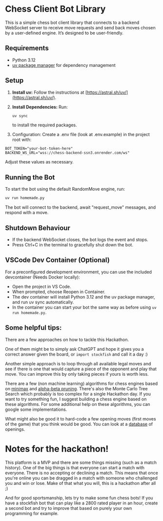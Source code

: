 # Chess Client Bot Library

This is a simple chess bot client library that connects to a backend WebSocket server to receive move requests and send back moves chosen by a user-defined engine. It’s designed to be user-friendly.

## Requirements

- Python 3.12
- [uv package manager](https://astral.sh/uv/) for dependency management

## Setup

1. **Install uv:**
   Follow the instructions at [https://astral.sh/uv/](https://astral.sh/uv/).

2. **Install Dependencies:**
   Run:

   ```bash
   uv sync
   ```

   to install the required packages.

3. Configuration: Create a .env file (look at .env.example) in the project root with:

```env
BOT_TOKEN="your-bot-token-here"
BACKEND_WS_URL="wss://chess-backend-ssn3.onrender.com/ws"
```

Adjust these values as necessary.

## Running the Bot

To start the bot using the default RandomMove engine, run:

```bash
uv run homemade.py
```

The bot will connect to the backend, await "request_move" messages, and respond with a move.

## Shutdown Behaviour

- If the backend WebSocket closes, the bot logs the event and stops.
- Press Ctrl+C in the terminal to gracefully shut down the bot.

## VSCode Dev Container (Optional)

For a preconfigured development environment, you can use the included devcontainer (Needs Docker locally):

- Open the project in VS Code.
- When prompted, choose Reopen in Container.
- The dev container will install Python 3.12 and the uv package manager, and run uv sync automatically.
- In the container you can start your bot the same way as before using `uv run homemade.py`.

## Some helpful tips:

There are a few approaches on how to tackle this Hackathon.

One of them might be to simply ask ChatGPT and hope it gives you a correct answer given the board, or `import stockfish` and call it a day :)

Another simple approach is to loop through all available legal moves and see if there is one that would capture a piece of the opponent and play that move. You can improve this by only taking pieces if yours is worth less.

There are a few (non machine learning) algorithms for chess engines based on [minimax](https://en.wikipedia.org/wiki/Minimax) and [alpha-beta pruning](https://en.wikipedia.org/wiki/Alpha%E2%80%93beta_pruning). There's also the Monte Carlo Tree Search which probably is too complex for a single Hackathon day. If you want to try something fun, I suggest building a chess engine based on these algorithms. For some additional help on these algorithms, you can google some implementations.

What might also be good it to hard-code a few opening moves (first moves of the game) that you think would be good. You can look at a [database](https://www.365chess.com/opening.php) of openings.

# Notes for the hackathon!

This platform is a MVP and there are some things missing (such as a match history). One of the big things is that everyone can start a match with everyone. There is no accepting or declining a match. This means that once you're online you can be dragged in a match with someone who challenged you and win or lose. Make of that what you will, this is a hackathon after all ;)

And for good sportsmanship, lets try to make some fun chess bots! If you have a stockfish bot that can play like a 2800 rated player in an hour, create a second bot and try to improve that based on purely your own programming for example.
